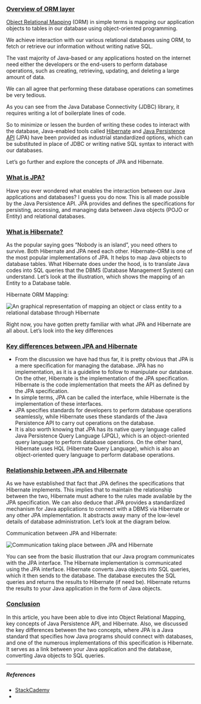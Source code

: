 ### [Overview of ORM layer](https://stackademic.com/blog/understanding-the-key-differences-jpa-vs-hibernate-orm-in-java-applications-f7c56b980dad#overview-of-orm-layer)

[Object Relational Mapping](https://www.theserverside.com/definition/object-relational-mapping-ORM#:~:text=Object%2Drelational%20mapping%20(ORM)%20is%20a%20way%20to%20align,language%20and%20a%20relational%20database.) (ORM) in simple terms is mapping our application objects to tables in our database using object-oriented programming.

We achieve interaction with our various relational databases using ORM, to fetch or retrieve our information without writing native SQL.

The vast majority of Java-based or any applications hosted on the internet need either the developers or the end-users to perform database operations, such as creating, retrieving, updating, and deleting a large amount of data.

We can all agree that performing these database operations can sometimes be very tedious.

As you can see from the Java Database Connectivity (JDBC) library, it requires writing a lot of boilerplate lines of code.

So to minimize or lessen the burden of writing these codes to interact with the database, Java-enabled tools called [Hibernate](https://www.javatpoint.com/hibernate-tutorial) and [Java Persistence API](https://www.javatpoint.com/jpa-introduction) (JPA) have been provided as industrial standardized options, which can be substituted in place of JDBC or writing native SQL syntax to interact with our databases.

Let’s go further and explore the concepts of JPA and Hibernate.

### [What is JPA?](https://stackademic.com/blog/understanding-the-key-differences-jpa-vs-hibernate-orm-in-java-applications-f7c56b980dad#what-is-jpa)
Have you ever wondered what enables the interaction between our Java applications and databases? I guess you do now. This is all made possible by the Java Persistence API. JPA provides and defines the specifications for persisting, accessing, and managing data between Java objects (POJO or Entity) and relational databases.

### [What is Hibernate?](https://stackademic.com/blog/understanding-the-key-differences-jpa-vs-hibernate-orm-in-java-applications-f7c56b980dad#what-is-hibernate)
As the popular saying goes “Nobody is an island”, you need others to survive. Both Hibernate and JPA need each other. Hibernate-ORM is one of the most popular implementations of JPA. It helps to map Java objects to database tables. What Hibernate does under the hood, is to translate Java codes into SQL queries that the DBMS (Database Management System) can understand. Let’s look at the illustration, which shows the mapping of an Entity to a Database table.

Hibernate ORM Mapping:

![An graphical representation of mapping an object or class entity to a relational database through Hibernate](https://miro.medium.com/v2/resize:fit:421/1*DiktbvdVxqTnd_iMIggFbQ.png)

Right now, you have gotten pretty familiar with what JPA and Hibernate are all about. Let’s look into the key differences

### [Key differences between JPA and Hibernate](https://stackademic.com/blog/understanding-the-key-differences-jpa-vs-hibernate-orm-in-java-applications-f7c56b980dad#key-differences-between-jpa-and-hibernate)

- From the discussion we have had thus far, it is pretty obvious that JPA is a mere specification for managing the database. JPA has no implementation, as it is a guideline to follow to manipulate our database. On the other, Hibernate is the implementation of the JPA specification. Hibernate is the code implementation that meets the API as defined by the JPA specification.
- In simple terms, JPA can be called the interface, while Hibernate is the implementation of these interfaces.
- JPA specifies standards for developers to perform database operations seamlessly, while Hibernate uses these standards of the Java Persistence API to carry out operations on the database.
- It is also worth knowing that JPA has its native query language called Java Persistence Query Language (JPQL), which is an object-oriented query language to perform database operations. On the other hand, Hibernate uses HQL (Hibernate Query Language), which is also an object-oriented query language to perform database operations.

### [Relationship between JPA and Hibernate](https://stackademic.com/blog/understanding-the-key-differences-jpa-vs-hibernate-orm-in-java-applications-f7c56b980dad#relationship-between-jpa-and-hibernate)
As we have established that fact that JPA defines the specifications that Hibernate implements. This implies that to maintain the relationship between the two, Hibernate must adhere to the rules made available by the JPA specification. We can also deduce that JPA provides a standardized mechanism for Java applications to connect with a DBMS via Hibernate or any other JPA implementation. It abstracts away many of the low-level details of database administration. Let’s look at the diagram below.

Communication between JPA and Hibernate:

![Communication taking place between JPA and Hibernate](https://miro.medium.com/v2/resize:fit:700/1*S_vZOWfmkl0iZt8D7YjEUQ.png)

You can see from the basic illustration that our Java program communicates with the JPA interface. The Hibernate implementation is communicated using the JPA interface. Hibernate converts Java objects into SQL queries, which it then sends to the database. The database executes the SQL queries and returns the results to Hibernate (if need be). Hibernate returns the results to your Java application in the form of Java objects.

### [Conclusion](https://stackademic.com/blog/understanding-the-key-differences-jpa-vs-hibernate-orm-in-java-applications-f7c56b980dad#conclusion)
In this article, you have been able to dive into Object Relational Mapping, key concepts of Java Persistence API, and Hibernate. Also, we discussed the key differences between the two concepts, where JPA is a Java standard that specifies how Java programs should connect with databases, and one of the numerous implementations of this specification is Hibernate. It serves as a link between your Java application and the database, converting Java objects to SQL queries.


---
##### References
- [StackCademy](https://stackademic.com/blog/understanding-the-key-differences-jpa-vs-hibernate-orm-in-java-applications-f7c56b980dad)
- 